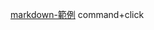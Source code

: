 [markdown-範例][markdown] command+click



[markdown]: https://github.com/jscode1972/Note2022/blob/main/Markdown-Example.md

  
